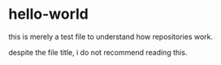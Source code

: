 # hello-world

this is merely a test file to understand how repositories work. 

despite the file title, i do not recommend reading this.
